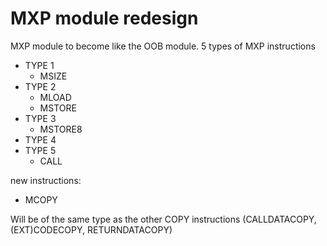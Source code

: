 # MXP module redesign

MXP module to become like the OOB module.
5 types of MXP instructions
- TYPE 1
    - MSIZE
- TYPE 2
    - MLOAD
    - MSTORE
- TYPE 3
    - MSTORE8
- TYPE 4
- TYPE 5
    - CALL

new instructions:
- MCOPY

Will be of the same type as the other COPY instructions (CALLDATACOPY, (EXT)CODECOPY, RETURNDATACOPY)
